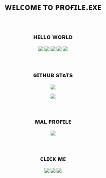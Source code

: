 <h1 align="center">ᴡᴇʟᴄᴏᴍᴇ ᴛᴏ ᴘʀᴏғɪʟᴇ.ᴇxᴇ</h1>

<br>

<h2 align="center">ʜᴇʟʟᴏ ᴡᴏʀʟᴅ</h2>
<p align="center">
<img src="https://img.shields.io/badge/node.js%20-%2343853D.svg?&style=for-the-badge&logo=node.js&logoColor=white"/> <img src="https://img.shields.io/badge/javascript%20-%23323330.svg?&style=for-the-badge&logo=javascript&logoColor=%23F7DF1E"/> <img src="https://img.shields.io/badge/typescript%20-%23007ACC.svg?&style=for-the-badge&logo=typescript&logoColor=white"/> <img src="https://img.shields.io/badge/HTML5-E34F26?style=for-the-badge&logo=html5&logoColor=white"/> <img src="https://img.shields.io/badge/CSS3-1572B6?style=for-the-badge&logo=css3&logoColor=white"/>
</p>

<br>

<h2 align="center">ɢɪᴛʜᴜʙ sᴛᴀᴛs</h2>
<p align="center">
<img align="top" src="https://github-readme-stats.vercel.app/api?username=Mephysics&show_icons=true&count_private=true&include_all_commits=true&title_color=151515&icon_color=bb2acf&text_color=777&bg_color=ffffff">
</p>
<p align="center">
<img align="bottom" src="https://github-readme-stats.vercel.app/api/top-langs?username=Mephysics&title_color=333&text_color=777&layout=compact">
</p>

<br>

<h2 align="center">ᴍᴀʟ ᴘʀᴏғɪʟᴇ</h2>
<p align="center">
<a href="https://myanimelist.net/profile/Mephysics"><img src="https://malsignature.com/?/view?username=Mephysics&style=normal"></a>
</p>

<br>

<h2 align="center">ᴄʟɪᴄᴋ ᴍᴇ</h2>
<p align="center">
<a href="https://discordapp.com/users/527415996508536832"><img src="https://img.shields.io/badge/-Discord-7289DA?style=for-the-badge&logo=discord&logoColor=white"/></a>
<a href="https://twitter.com/Mephysicz"><img src="https://img.shields.io/badge/Twitter-1DA1F2?style=for-the-badge&logo=twitter&logoColor=white"/></a>
<a href="https://steamcommunity.com/id/Mephyz"><img src="https://img.shields.io/badge/Steam-000000?style=for-the-badge&logo=steam&logoColor=white"/></a>
</p>
